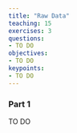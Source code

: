 ```yaml
---
title: "Raw Data"
teaching: 15
exercises: 3
questions:
- TO DO
objectives:
- TO DO
keypoints:
- TO DO
---
```


### Part 1

TO DO